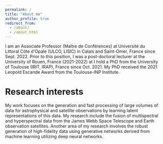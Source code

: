 ```yaml
---
permalink: /
title: "About me"
author_profile: true
redirect_from: 
  - /about/
  - /about.html
---
```


I am an Associate Professor (Maître de Conférences) at Université du Littoral Côte d'Opale (ULCO, LISIC) in Calais and Saint-Omer, France since Sept. 2022. Prior to this position, I was a post-doctoral lecturer at the University of Rouen, France (2021-2022) at I hold a PhD from the University of Toulouse (IRIT, IRAP), France since Oct. 2021. My PhD received the 2021 Leopold Escande Award from the Toulouse-INP Institute.

Research interests
======

My work focuses on the generation and fast processing of large volumes of data for astrophysical and satellite observations by learning latent representations of this data. My research include the fusion of multispectral and hyperspectral data from the James Webb Space Telescope and Earth observation satellites. Another area of my research involves the robust generation of high-fidelity data using generative networks derived from machine learning utilizing deep neural networks. 

<!---
News/Events
======
--->
